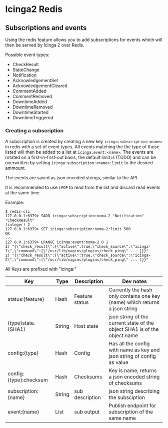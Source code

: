 # Icinga2 Redis <a id="icinga-redis"></a>
## Subscriptions and events

Using the redis feature allows you to add subscriptions for events which will then be served by Icinga 2 over Redis.

Possible event types:

* CheckResult
* StateChange
* Notification
* AcknowledgementSet
* AcknowledgementCleared
* CommentAdded
* CommentRemoved
* DowntimeAdded
* DowntimeRemoved
* DowntimeStarted
* DowntimeTriggered

### Creating a subscription
A subscription is created by creating a new key `icinga:subscription:<name>` in redis with a set of event types. All 
events matching the the type of those listed will then be added to a list at `icinga:event:<name>`. The events are 
rotated on a first-in-first-out basis, the default limit is (TODO) and can be overwritten by setting 
`icinga:subscription:<name>:limit` to the desired ammount.

The events are saved as json encoded strings, similar to the API.

It is recommended to use `LPOP` to read from the list and discard read events at the same time.

Example:

```
$ redis-cli
127.0.0.1:6379> SADD icinga:subscription:noma-2 "Notification" "CheckResult"
(integer) 2
127.0.0.1:6379> SET icinga:subscription:noma-2:limit 500
OK
...
127.0.0.1:6379> LRANGE icinga:event:noma-2 0 1
1) "{\"check_result\":{\"active\":true,\"check_source\":\"icinga-1\",\"command\":[\"/usr/lib/nagios/plugins/check_ping\" ... ]}}"
1) "{\"check_result\":{\"active\":true,\"check_source\":\"icinga-2\",\"command\":[\"/usr/lib/nagios/plugins/check_ping\" ... ]}}"
```


All Keys are prefixed with "icinga:"

Key                    | Type   | Description     | Dev notes
-----------------------|--------|-----------------|-----------
status:{feature}       | Hash   | Feature status  | Currently the hash only contains one key (name) which returns a json string
{type}state.{SHA1}     | String | Host state      | json string of the current state of the object SHA1 is of the object name
config:{type}          | Hash   | Config          | Has all the config with name as key and json string of config as value
config:{type}:checksum | Hash   | Checksums       | Key is name, returns a json encoded string of checksums
subscription:{name}    | String | sub description | json string describing the subsciption
event:{name}           | List   | sub output      | Publish endpoint for subscription of the same name
